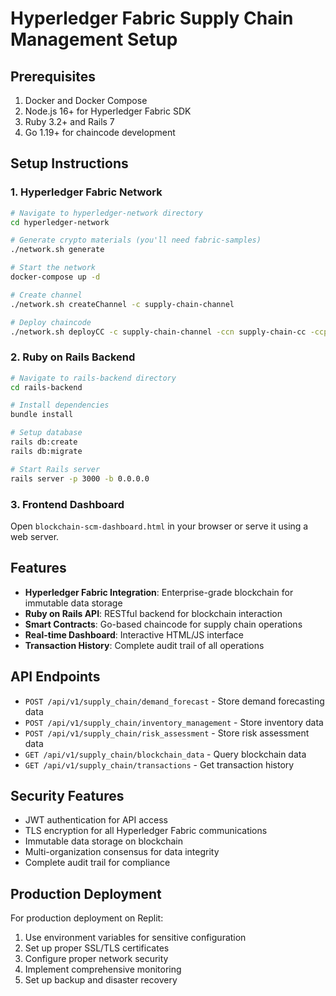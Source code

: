 
# Hyperledger Fabric Supply Chain Management Setup

## Prerequisites

1. Docker and Docker Compose
2. Node.js 16+ for Hyperledger Fabric SDK
3. Ruby 3.2+ and Rails 7
4. Go 1.19+ for chaincode development

## Setup Instructions

### 1. Hyperledger Fabric Network

```bash
# Navigate to hyperledger-network directory
cd hyperledger-network

# Generate crypto materials (you'll need fabric-samples)
./network.sh generate

# Start the network
docker-compose up -d

# Create channel
./network.sh createChannel -c supply-chain-channel

# Deploy chaincode
./network.sh deployCC -c supply-chain-channel -ccn supply-chain-cc -ccp ../chaincode/ -ccl go
```

### 2. Ruby on Rails Backend

```bash
# Navigate to rails-backend directory
cd rails-backend

# Install dependencies
bundle install

# Setup database
rails db:create
rails db:migrate

# Start Rails server
rails server -p 3000 -b 0.0.0.0
```

### 3. Frontend Dashboard

Open `blockchain-scm-dashboard.html` in your browser or serve it using a web server.

## Features

- **Hyperledger Fabric Integration**: Enterprise-grade blockchain for immutable data storage
- **Ruby on Rails API**: RESTful backend for blockchain interaction
- **Smart Contracts**: Go-based chaincode for supply chain operations
- **Real-time Dashboard**: Interactive HTML/JS interface
- **Transaction History**: Complete audit trail of all operations

## API Endpoints

- `POST /api/v1/supply_chain/demand_forecast` - Store demand forecasting data
- `POST /api/v1/supply_chain/inventory_management` - Store inventory data
- `POST /api/v1/supply_chain/risk_assessment` - Store risk assessment data
- `GET /api/v1/supply_chain/blockchain_data` - Query blockchain data
- `GET /api/v1/supply_chain/transactions` - Get transaction history

## Security Features

- JWT authentication for API access
- TLS encryption for all Hyperledger Fabric communications
- Immutable data storage on blockchain
- Multi-organization consensus for data integrity
- Complete audit trail for compliance

## Production Deployment

For production deployment on Replit:

1. Use environment variables for sensitive configuration
2. Set up proper SSL/TLS certificates
3. Configure proper network security
4. Implement comprehensive monitoring
5. Set up backup and disaster recovery
